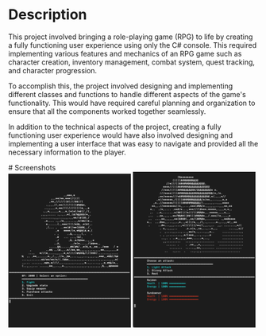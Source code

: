 # Description
<p>
	This project involved bringing a role-playing game (RPG) to life by creating a fully functioning user experience using only the C# console. This required implementing various features and mechanics of an RPG game such as character creation, inventory management, combat system, quest tracking, and character progression.
</p>
<p>
	To accomplish this, the project involved designing and implementing different classes and functions to handle different aspects of the game's functionality. This would have required careful planning and organization to ensure that all the components worked together seamlessly.
</p>
<p>
    In addition to the technical aspects of the project, creating a fully functioning user experience would have also involved designing and implementing a user interface that was easy to navigate and provided all the necessary information to the player.
</p>
# Screenshots
<div>
    <img src="Images/Screenshot1.png" style="width:49%;"></img>
    <img src="Images/Screenshot3.png" style="width:49%;"></img>
</div>